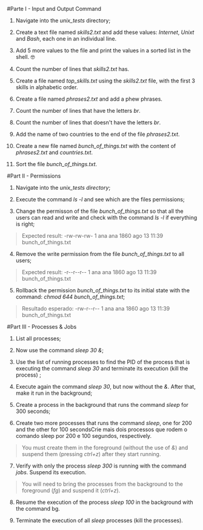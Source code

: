 #Parte I - Input and Output Command

1.  Navigate into the *unix_tests* directory;

2.  Create a text file named *skills2.txt* and add these values: *Internet*, *Unixt* and *Bash*, each one in an individual line.

3.  Add 5 more values to the file and print the values in a sorted list in the shell. 🤓

4.  Count the number of lines that *skills2.txt* has.

5.  Create a file named *top\_skills.txt* using the *skills2.txt* file, with the first 3 skills in alphabetic order.

6.  Create a file named *phrases2.txt* and add a phew phrases.

7.  Count the number of lines that have the letters *br*.

8.  Count the number of lines that doesn't have the letters *br*.

9.  Add the name of two countries to the end of the file *phrases2.txt*.

10. Create a new file named *bunch\_of\_things.txt* with the content of *phrases2.txt* and *countries.txt*.

11. Sort the file *bunch\_of\_things.txt*.


#Part II - Permissions

1.  Navigate into the *unix_tests directory*;

2.  Execute the command *ls -l* and see which are the files permissions;

3.  Change the permisson of the file *bunch\_of\_things.txt* so that all the users can read and write and check with the command *ls -l* if everything is right;

>Expected result: -rw-rw-rw- 1 ana ana 1860 ago 13 11:39 bunch\_of\_things.txt

4.  Remove the write permission from the file *bunch\_of\_things.txt* to all users;

>Expected result: -r--r--r-- 1 ana ana 1860 ago 13 11:39 bunch\_of\_things.txt

5. Rollback the permission *bunch\_of\_things.txt* to its initial state with the command: *chmod 644 bunch\_of\_things.txt*;

>Resultado esperado: -rw-r--r-- 1 ana ana 1860 ago 13 11:39 bunch_of_things.txt

#Part III - Processes & Jobs

1.  List all processes;

2.  Now use the command *sleep 30 &*;

3.  Use the list of running processes to find the PID of the process that is executing the command *sleep 30* and terminate its execution (kill the process) ;

4.  Execute again the command *sleep 30*, but now without the *&*. After that, make it run in the background;

5.  Create a process in the background that runs the command *sleep* for 300 seconds;

6.  Create two more processes that runs the command *sleep*, one for 200 and the other for 100 secondsCrie mais dois processos que rodem o comando sleep por 200 e 100 segundos, respectively.

>You must create them in the foreground (without the use of *&*) and suspend them (pressing *ctrl+z*) after they start running.

7.  Verify with only the process *sleep 300* is running with the command *jobs*. Suspend its execution.

>You will need to bring the processes from the background to the foreground (*fg*) and suspend it (*ctrl+z*).

8.  Resume the execution of the process *sleep 100* in the background with the command bg.

9.  Terminate the execution of all *sleep* processes (kill the processes).




